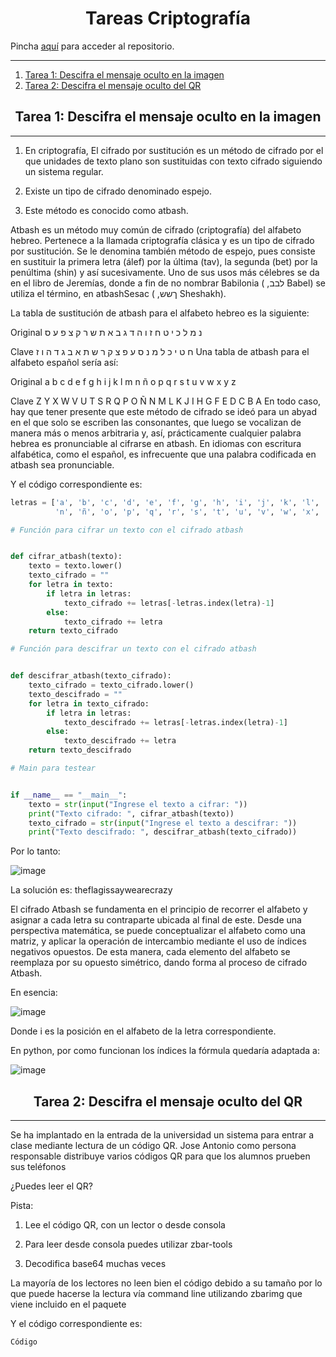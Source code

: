 <h1 align="center">Tareas Criptografía</h1>

Pincha [aquí](https://github.com/PdEXavierMY/Tareas_Criptografia) para acceder al repositorio.

***

1. [Tarea 1: Descifra el mensaje oculto en la imagen](#tarea-1-descifra-el-mensaje-oculto-en-la-imagen)
2. [Tarea 2: Descifra el mensaje oculto del QR](#tarea-2-descifra-el-mensaje-oculto-del-QR)


<h2 align="center">Tarea 1: Descifra el mensaje oculto en la imagen</h2>

***

1. En criptografía, El cifrado por sustitución es un método de cifrado por el que  unidades de texto plano son sustituidas con texto cifrado siguiendo un sistema regular. 

2. Existe un tipo de cifrado denominado espejo. 

3. Este método es conocido como atbash. 

Atbash es un método muy común de cifrado (criptografía) del alfabeto hebreo. Pertenece a la llamada criptografía clásica y es un tipo de cifrado por sustitución. Se le denomina también método de espejo, pues consiste en sustituir la primera letra (álef) por la última (tav), la segunda (bet) por la penúltima (shin) y así sucesivamente. Uno de sus usos más célebres se da en el libro de Jeremías, donde a fin de no nombrar Babilonia ( ,לבב Babel) se utiliza el término, en atbashSesac ( ,ךשש Sheshakh). 

La tabla de sustitución de atbash para el alfabeto hebreo es la siguiente: 

Original נ מ ל כ י ט ח ז ו ה ד ג ב א ת ש ר ק צ פ ע ס 

Clave ח ט י כ ל מ נ ס ע פ צ ק ר ש ת א ב ג ד ה ו ז Una tabla de atbash para el alfabeto español sería así: 

Original  a b c d e f g h i j k l m n ñ o p q r s t u v w x y z 

Clave  Z Y X W V U T S R Q P O Ñ N M L K J I H G F E D C B A En todo caso, hay que tener presente que este método de cifrado se ideó para un abyad en el que solo se escriben las consonantes, que luego se vocalizan de manera más o menos arbitraria y, así, prácticamente cualquier palabra hebrea es pronunciable al cifrarse en atbash. En idiomas con escritura alfabética, como el español, es infrecuente que una palabra codificada en atbash sea pronunciable. 

Y el código correspondiente es:

```python
letras = ['a', 'b', 'c', 'd', 'e', 'f', 'g', 'h', 'i', 'j', 'k', 'l', 'm',
          'n', 'ñ', 'o', 'p', 'q', 'r', 's', 't', 'u', 'v', 'w', 'x', 'y', 'z']

# Función para cifrar un texto con el cifrado atbash


def cifrar_atbash(texto):
    texto = texto.lower()
    texto_cifrado = ""
    for letra in texto:
        if letra in letras:
            texto_cifrado += letras[-letras.index(letra)-1]
        else:
            texto_cifrado += letra
    return texto_cifrado

# Función para descifrar un texto con el cifrado atbash


def descifrar_atbash(texto_cifrado):
    texto_cifrado = texto_cifrado.lower()
    texto_descifrado = ""
    for letra in texto_cifrado:
        if letra in letras:
            texto_descifrado += letras[-letras.index(letra)-1]
        else:
            texto_descifrado += letra
    return texto_descifrado

# Main para testear


if __name__ == "__main__":
    texto = str(input("Ingrese el texto a cifrar: "))
    print("Texto cifrado: ", cifrar_atbash(texto))
    texto_cifrado = str(input("Ingrese el texto a descifrar: "))
    print("Texto descifrado: ", descifrar_atbash(texto_cifrado))
```

Por lo tanto:

![image](https://github.com/PdEXavierMY/Tareas_Criptografia/assets/91721855/681d1350-1d90-4dd3-9b98-1d15535be874)

La solución es: theflagissaywearecrazy

El cifrado Atbash se fundamenta en el principio de recorrer el alfabeto y asignar a cada letra su contraparte ubicada al final de este. Desde una perspectiva matemática, se puede conceptualizar el alfabeto como una matriz, y aplicar la operación de intercambio mediante el uso de índices negativos opuestos. De esta manera, cada elemento del alfabeto se reemplaza por su opuesto simétrico, dando forma al proceso de cifrado Atbash.

En esencia:

![image](https://github.com/PdEXavierMY/Tareas_Criptografia/assets/91721855/712e1fb9-fe34-4a40-9a21-bbb88c7c52ff)

Donde i es la posición en el alfabeto de la letra correspondiente.

En python, por como funcionan los índices la fórmula quedaría adaptada a:

![image](https://github.com/PdEXavierMY/Tareas_Criptografia/assets/91721855/fdc1257f-49e0-4e12-8a15-7fb7e5d49778)

<h2 align="center">Tarea 2: Descifra el mensaje oculto del QR</h2>

***

Se ha implantado en la entrada de la universidad un sistema para entrar a clase mediante lectura de un código QR. Jose Antonio como persona responsable distribuye varios códigos QR para que los alumnos prueben sus teléfonos

¿Puedes leer el QR?

Pista:

1. Lee el código QR, con un lector o desde consola  

2. Para leer desde consola puedes utilizar zbar-tools  

3. Decodifica base64 muchas veces 

La mayoría de los lectores no leen bien el código debido a su tamaño por lo que puede hacerse la lectura vía command line utilizando zbarimg que viene incluido en el paquete 

Y el código correspondiente es:

```python
Código
```
